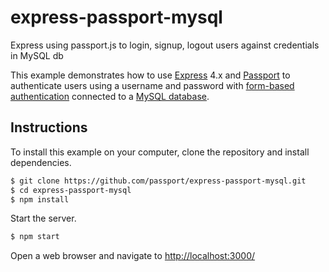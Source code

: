 # express-passport-mysql
Express using passport.js to login, signup, logout users against credentials in MySQL db

This example demonstrates how to use [Express](http://expressjs.com/) 4.x and
[Passport](http://passportjs.org/) to authenticate users using a username and
password with [form-based authentication](https://en.wikipedia.org/wiki/HTTP%2BHTML_form-based_authentication) 
connected to a [MySQL database](https://gist.github.com/manjeshpv/84446e6aa5b3689e8b84).

## Instructions

To install this example on your computer, clone the repository and install dependencies.

```bash
$ git clone https://github.com/passport/express-passport-mysql.git
$ cd express-passport-mysql
$ npm install
```

Start the server.

```bash
$ npm start
```

Open a web browser and navigate to [http://localhost:3000/](http://127.0.0.1:3000/)

